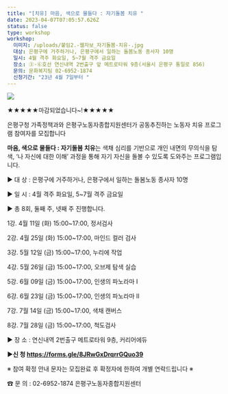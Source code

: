 ```yaml
---
title: "[치유] 마음, 색으로 물들다 : 자기돌봄 치유 "
date: 2023-04-07T07:05:57.626Z
status: false
type: workshop
workshop:
  이미지: /uploads/붙임2.-웹자보_자기돌봄-치유-.jpg
  대상: 은평구에 거주하거나, 은평구에서 일하는 돌봄노동 종사자 10명
  일시: 4월 격주 화요일, 5~7월 격주 금요일
  장소: ③·⑥호선 연신내역 2번출구 앞 메트로타워 9층(서울시 은평구 통일로 856)
  문의: 문화복지팀 02-6952-1874
  신청기간: "23년 4월 7일부터 "
---
```

![](/uploads/붙임2.-웹자보_자기돌봄-치유-.jpg)

★★★★★마감되었습니다~!★★★★★



은평구청 가족정책과와 은평구노동자종합지원센터가 공동추진하는 노동자 치유 프로그램 참여자를 모집합니다

**마음, 색으로 물들다 : 자기돌봄 치유**는 색채 심리를 기반으로 개인 내면의 무의식을 탐색, ‘나 자신에 대한 이해’ 과정을 통해 자기 자신을 돌볼 수 있도록 도와주는 프로그램입니다.

▶ 대 상 :  은평구에 거주하거나, 은평구에서 일하는 돌봄노동 종사자 10명

▶ 일 시 :  4월 격주 화요일, 5~7월 격주 금요일

▶ 총 8회,  둘째 주, 넷째 주 진행합니다.

 1강. 4월 11일 (화) 15:00~17:00, 정서검사 

 2강. 4월 25일 (화) 15:00~17:00, 마인드 컬러 검사

 3강. 5월 12일 (금) 15:00~17:00, 누리에 작업

 4강. 5월 26일 (금) 15:00~17:00, 오브제 탐색 실습 

 5강. 6월 09일 (금) 15:00~17:00, 인생의 파노라마 Ⅰ

 6강. 6월 23일 (금) 15:00~17:00, 인생의 파노라마 Ⅱ

 7강. 7월 14일 (금) 15:00~17:00, 색채 캔버스

 8강. 7월 28일 (금) 15:00~17:00, 척도검사

▶ 장 소 : 연신내역 2번출구 메트로타워 9층, 커리어에듀    

**▶신 청 https://forms.gle/8JRwGxDrqrrGQuo39**

※ 참여 확정 안내 문자는 모집완료 후 확정자에 한하여 개별 연락드립니다 ※  

☎ 문 의 : 02-6952-1874 은평구노동자종합지원센터